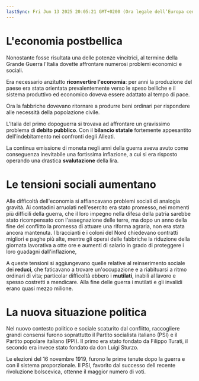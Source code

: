 ```yaml
---
lastSync: Fri Jun 13 2025 20:05:21 GMT+0200 (Ora legale dell’Europa centrale)
---
```

# L'economia postbellica
Nonostante fosse risultata una delle potenze vincitrici, al termine della Grande Guerra l'Italia dovette affrontare numerosi problemi economici e sociali.

Era necessario anzitutto **riconvertire l'economia**: per anni la produzione del paese era stata orientata prevalentemente verso le speso belliche e il sistema produttivo ed economico doveva essere adattato al tempo di pace.

Ora la fabbriche dovevano ritornare a produrre beni ordinari per rispondere alle necessità della popolazione civile.

L'Italia del primo dopoguerra si trovava ad affrontare un gravissimo problema di **debito pubblico**. Con il **bilancio statale** fortemente appesantito dell'indebitamento nei confronti degli Alleati.

La continua emissione di moneta negli anni della guerra aveva avuto come conseguenza inevitabile una fortissima inflazione, a cui si era risposto operando una drastica **svalutazione** della lira.

# Le tensioni sociali aumentano
Alle difficoltà dell'economia si affiancavano problemi sociali di analogia gravità. Ai contadini arruolati nell'esercito era stato promesso, nei momenti più difficili della guerra, che il loro impegno nella difesa della patria sarebbe stato ricompensato con l'assegnazione delle terre, ma dopo un anno della fine del conflitto la promessa di attuare una riforma agraria, non era stata ancora mantenuta. I braccianti e i coloni del Nord chiedevano contratti migliori e paghe più alte, mentre gli operai delle fabbriche la riduzione della giornata lavorativa a otte ore e aumenti di salario in grado di proteggere i loro guadagni dall'inflazione,

A queste tensioni si aggiungevano quelle relative al reinserimento sociale dei **reduci**, che faticavano a trovare un'occupazione e a riabituarsi a ritmo ordinari di vita; particolar difficoltà ebbero i **mutilati**, inabili al lavoro e spesso costretti a mendicare. Alla fine delle guerra i mutilati e gli invalidi erano quasi mezzo milione.

# La nuova situazione politica
Nel nuovo contesto politico e sociale scaturito dal conflitto, raccogliere grandi consensi furono soprattutto il Partito socialista italiano (PSI) e il Partito popolare italiano (PPI). Il primo era stato fondato da Filippo Turati, il secondo era invece stato fondato da don Luigi Sturzo.

Le elezioni del 16 novembre 1919, furono le prime tenute dopo la guerra e con il sistema proporzionale. Il PSI, favorito dal successo dell recente rivoluzione bolscevica, ottenne il maggior numero di voti.